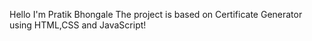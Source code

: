 Hello I'm Pratik Bhongale
The project is based on Certificate Generator using HTML,CSS and JavaScript!
